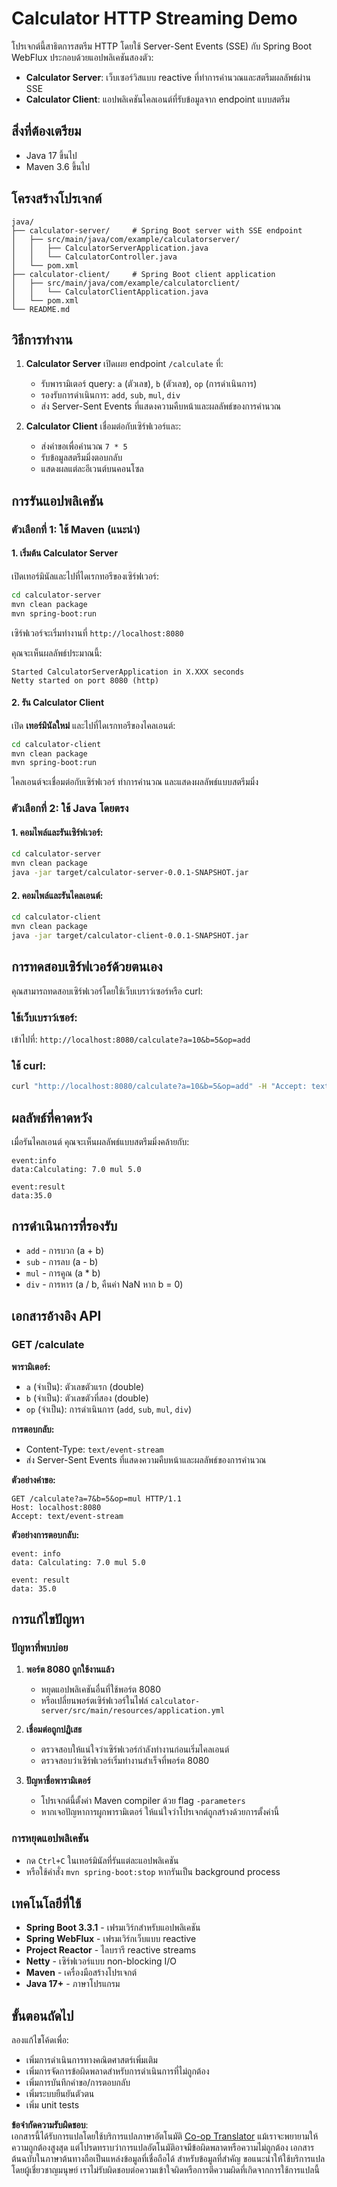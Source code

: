 <!--
CO_OP_TRANSLATOR_METADATA:
{
  "original_hash": "acd4010e430da00946a154f62847a169",
  "translation_date": "2025-07-13T21:11:54+00:00",
  "source_file": "03-GettingStarted/06-http-streaming/solution/java/README.md",
  "language_code": "th"
}
-->
# Calculator HTTP Streaming Demo

โปรเจกต์นี้สาธิตการสตรีม HTTP โดยใช้ Server-Sent Events (SSE) กับ Spring Boot WebFlux ประกอบด้วยแอปพลิเคชันสองตัว:

- **Calculator Server**: เว็บเซอร์วิสแบบ reactive ที่ทำการคำนวณและสตรีมผลลัพธ์ผ่าน SSE
- **Calculator Client**: แอปพลิเคชันไคลเอนต์ที่รับข้อมูลจาก endpoint แบบสตรีม

## สิ่งที่ต้องเตรียม

- Java 17 ขึ้นไป
- Maven 3.6 ขึ้นไป

## โครงสร้างโปรเจกต์

```
java/
├── calculator-server/     # Spring Boot server with SSE endpoint
│   ├── src/main/java/com/example/calculatorserver/
│   │   ├── CalculatorServerApplication.java
│   │   └── CalculatorController.java
│   └── pom.xml
├── calculator-client/     # Spring Boot client application
│   ├── src/main/java/com/example/calculatorclient/
│   │   └── CalculatorClientApplication.java
│   └── pom.xml
└── README.md
```

## วิธีการทำงาน

1. **Calculator Server** เปิดเผย endpoint `/calculate` ที่:
   - รับพารามิเตอร์ query: `a` (ตัวเลข), `b` (ตัวเลข), `op` (การดำเนินการ)
   - รองรับการดำเนินการ: `add`, `sub`, `mul`, `div`
   - ส่ง Server-Sent Events ที่แสดงความคืบหน้าและผลลัพธ์ของการคำนวณ

2. **Calculator Client** เชื่อมต่อกับเซิร์ฟเวอร์และ:
   - ส่งคำขอเพื่อคำนวณ `7 * 5`
   - รับข้อมูลสตรีมมิ่งตอบกลับ
   - แสดงผลแต่ละอีเวนต์บนคอนโซล

## การรันแอปพลิเคชัน

### ตัวเลือกที่ 1: ใช้ Maven (แนะนำ)

#### 1. เริ่มต้น Calculator Server

เปิดเทอร์มินัลและไปที่ไดเรกทอรีของเซิร์ฟเวอร์:

```bash
cd calculator-server
mvn clean package
mvn spring-boot:run
```

เซิร์ฟเวอร์จะเริ่มทำงานที่ `http://localhost:8080`

คุณจะเห็นผลลัพธ์ประมาณนี้:
```
Started CalculatorServerApplication in X.XXX seconds
Netty started on port 8080 (http)
```

#### 2. รัน Calculator Client

เปิด **เทอร์มินัลใหม่** และไปที่ไดเรกทอรีของไคลเอนต์:

```bash
cd calculator-client
mvn clean package
mvn spring-boot:run
```

ไคลเอนต์จะเชื่อมต่อกับเซิร์ฟเวอร์ ทำการคำนวณ และแสดงผลลัพธ์แบบสตรีมมิ่ง

### ตัวเลือกที่ 2: ใช้ Java โดยตรง

#### 1. คอมไพล์และรันเซิร์ฟเวอร์:

```bash
cd calculator-server
mvn clean package
java -jar target/calculator-server-0.0.1-SNAPSHOT.jar
```

#### 2. คอมไพล์และรันไคลเอนต์:

```bash
cd calculator-client
mvn clean package
java -jar target/calculator-client-0.0.1-SNAPSHOT.jar
```

## การทดสอบเซิร์ฟเวอร์ด้วยตนเอง

คุณสามารถทดสอบเซิร์ฟเวอร์โดยใช้เว็บเบราว์เซอร์หรือ curl:

### ใช้เว็บเบราว์เซอร์:
เข้าไปที่: `http://localhost:8080/calculate?a=10&b=5&op=add`

### ใช้ curl:
```bash
curl "http://localhost:8080/calculate?a=10&b=5&op=add" -H "Accept: text/event-stream"
```

## ผลลัพธ์ที่คาดหวัง

เมื่อรันไคลเอนต์ คุณจะเห็นผลลัพธ์แบบสตรีมมิ่งคล้ายกับ:

```
event:info
data:Calculating: 7.0 mul 5.0

event:result
data:35.0
```

## การดำเนินการที่รองรับ

- `add` - การบวก (a + b)
- `sub` - การลบ (a - b)
- `mul` - การคูณ (a * b)
- `div` - การหาร (a / b, คืนค่า NaN หาก b = 0)

## เอกสารอ้างอิง API

### GET /calculate

**พารามิเตอร์:**
- `a` (จำเป็น): ตัวเลขตัวแรก (double)
- `b` (จำเป็น): ตัวเลขตัวที่สอง (double)
- `op` (จำเป็น): การดำเนินการ (`add`, `sub`, `mul`, `div`)

**การตอบกลับ:**
- Content-Type: `text/event-stream`
- ส่ง Server-Sent Events ที่แสดงความคืบหน้าและผลลัพธ์ของการคำนวณ

**ตัวอย่างคำขอ:**
```
GET /calculate?a=7&b=5&op=mul HTTP/1.1
Host: localhost:8080
Accept: text/event-stream
```

**ตัวอย่างการตอบกลับ:**
```
event: info
data: Calculating: 7.0 mul 5.0

event: result
data: 35.0
```

## การแก้ไขปัญหา

### ปัญหาที่พบบ่อย

1. **พอร์ต 8080 ถูกใช้งานแล้ว**
   - หยุดแอปพลิเคชันอื่นที่ใช้พอร์ต 8080
   - หรือเปลี่ยนพอร์ตเซิร์ฟเวอร์ในไฟล์ `calculator-server/src/main/resources/application.yml`

2. **เชื่อมต่อถูกปฏิเสธ**
   - ตรวจสอบให้แน่ใจว่าเซิร์ฟเวอร์กำลังทำงานก่อนเริ่มไคลเอนต์
   - ตรวจสอบว่าเซิร์ฟเวอร์เริ่มทำงานสำเร็จที่พอร์ต 8080

3. **ปัญหาชื่อพารามิเตอร์**
   - โปรเจกต์นี้ตั้งค่า Maven compiler ด้วย flag `-parameters`
   - หากเจอปัญหาการผูกพารามิเตอร์ ให้แน่ใจว่าโปรเจกต์ถูกสร้างด้วยการตั้งค่านี้

### การหยุดแอปพลิเคชัน

- กด `Ctrl+C` ในเทอร์มินัลที่รันแต่ละแอปพลิเคชัน
- หรือใช้คำสั่ง `mvn spring-boot:stop` หากรันเป็น background process

## เทคโนโลยีที่ใช้

- **Spring Boot 3.3.1** - เฟรมเวิร์กสำหรับแอปพลิเคชัน
- **Spring WebFlux** - เฟรมเวิร์กเว็บแบบ reactive
- **Project Reactor** - ไลบรารี reactive streams
- **Netty** - เซิร์ฟเวอร์แบบ non-blocking I/O
- **Maven** - เครื่องมือสร้างโปรเจกต์
- **Java 17+** - ภาษาโปรแกรม

## ขั้นตอนถัดไป

ลองแก้ไขโค้ดเพื่อ:
- เพิ่มการดำเนินการทางคณิตศาสตร์เพิ่มเติม
- เพิ่มการจัดการข้อผิดพลาดสำหรับการดำเนินการที่ไม่ถูกต้อง
- เพิ่มการบันทึกคำขอ/การตอบกลับ
- เพิ่มระบบยืนยันตัวตน
- เพิ่ม unit tests

**ข้อจำกัดความรับผิดชอบ**:  
เอกสารนี้ได้รับการแปลโดยใช้บริการแปลภาษาอัตโนมัติ [Co-op Translator](https://github.com/Azure/co-op-translator) แม้เราจะพยายามให้ความถูกต้องสูงสุด แต่โปรดทราบว่าการแปลอัตโนมัติอาจมีข้อผิดพลาดหรือความไม่ถูกต้อง เอกสารต้นฉบับในภาษาต้นทางถือเป็นแหล่งข้อมูลที่เชื่อถือได้ สำหรับข้อมูลที่สำคัญ ขอแนะนำให้ใช้บริการแปลโดยผู้เชี่ยวชาญมนุษย์ เราไม่รับผิดชอบต่อความเข้าใจผิดหรือการตีความผิดที่เกิดจากการใช้การแปลนี้